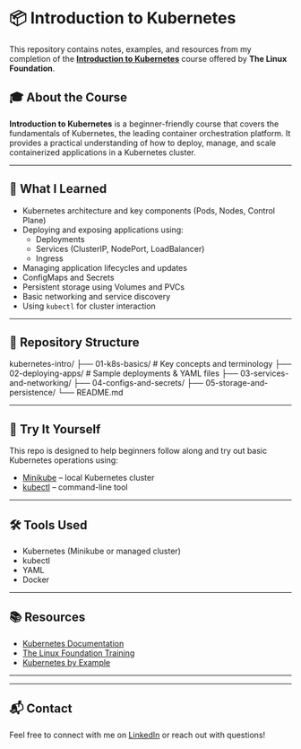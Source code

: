 # 📦 Introduction to Kubernetes

This repository contains notes, examples, and resources from my completion of the **[Introduction to Kubernetes](https://training.linuxfoundation.org/training/introduction-to-kubernetes/)** course offered by **The Linux Foundation**.

## 🎓 About the Course

**Introduction to Kubernetes** is a beginner-friendly course that covers the fundamentals of Kubernetes, the leading container orchestration platform. It provides a practical understanding of how to deploy, manage, and scale containerized applications in a Kubernetes cluster.

---

## 🧠 What I Learned

- Kubernetes architecture and key components (Pods, Nodes, Control Plane)
- Deploying and exposing applications using:
  - Deployments
  - Services (ClusterIP, NodePort, LoadBalancer)
  - Ingress
- Managing application lifecycles and updates
- ConfigMaps and Secrets
- Persistent storage using Volumes and PVCs
- Basic networking and service discovery
- Using `kubectl` for cluster interaction

---

## 📁 Repository Structure
kubernetes-intro/
├── 01-k8s-basics/ # Key concepts and terminology
├── 02-deploying-apps/ # Sample deployments & YAML files
├── 03-services-and-networking/
├── 04-configs-and-secrets/
├── 05-storage-and-persistence/
└── README.md


---

## 🚀 Try It Yourself

This repo is designed to help beginners follow along and try out basic Kubernetes operations using:

- [Minikube](https://minikube.sigs.k8s.io/docs/) – local Kubernetes cluster
- [kubectl](https://kubernetes.io/docs/tasks/tools/) – command-line tool

---

## 🛠 Tools Used

- Kubernetes (Minikube or managed cluster)
- kubectl
- YAML
- Docker

---

## 📚 Resources

- [Kubernetes Documentation](https://kubernetes.io/docs/)
- [The Linux Foundation Training](https://training.linuxfoundation.org/)
- [Kubernetes by Example](https://kubernetesbyexample.com/)

---



---

## 📬 Contact

Feel free to connect with me on [LinkedIn](https://www.linkedin.com/in/maya-mnaizel/) or reach out with questions!

